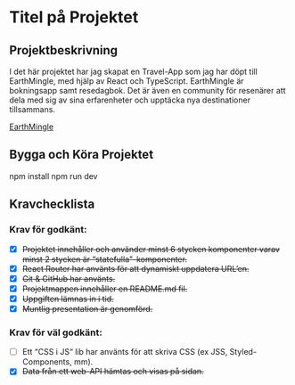 # Titel på Projektet

## Projektbeskrivning
I det här projektet har jag skapat en Travel-App som jag har döpt till EarthMingle, med hjälp av React och TypeScript. EarthMingle är bokningsapp samt resedagbok. Det är även en community för resenärer att dela med sig av sina erfarenheter och upptäcka nya destinationer tillsammans.

[EarthMingle](https://strong-khapse-dbff28.netlify.app)

## Bygga och Köra Projektet

npm install
npm run dev

## Kravchecklista

### Krav för godkänt:

- [x] ~~Projektet innehåller och använder minst 6 stycken komponenter varav minst 2 stycken är “statefulla"-komponenter.~~
- [x] ~~React Router har använts för att dynamiskt uppdatera URL’en.~~
- [x] ~~Git & GitHub har använts.~~
- [x] ~~Projektmappen innehåller en README.md fil.~~
- [x] ~~Uppgiften lämnas in i tid.~~
- [x] ~~Muntlig presentation är genomförd.~~

### Krav för väl godkänt:

- [ ] Ett “CSS i JS“ lib har använts för att skriva CSS (ex JSS, Styled-Components, mm).
- [x] ~~Data från ett web-API hämtas och visas på sidan.~~